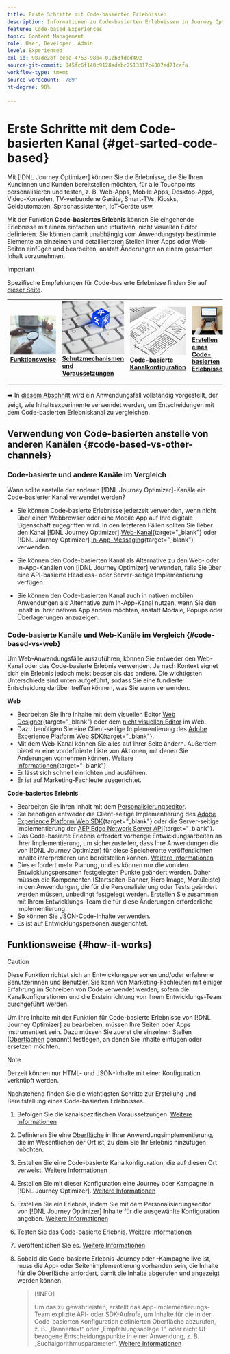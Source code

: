 ```yaml
---
title: Erste Schritte mit Code-basierten Erlebnissen
description: Informationen zu Code-basierten Erlebnissen in Journey Optimizer
feature: Code-based Experiences
topic: Content Management
role: User, Developer, Admin
level: Experienced
exl-id: 987de2bf-cebe-4753-98b4-01eb3fded492
source-git-commit: 045fc6f140c9128adebc2513317c4007ed71cafa
workflow-type: tm+mt
source-wordcount: '789'
ht-degree: 98%

---
```


# Erste Schritte mit dem Code-basierten Kanal {#get-sarted-code-based}

Mit [!DNL Journey Optimizer] können Sie die Erlebnisse, die Sie Ihren Kundinnen und Kunden bereitstellen möchten, für alle Touchpoints personalisieren und testen, z. B. Web-Apps, Mobile Apps, Desktop-Apps, Video-Konsolen, TV-verbundene Geräte, Smart-TVs, Kiosks, Geldautomaten, Sprachassistenten, IoT-Geräte usw.

Mit der Funktion **Code-basiertes Erlebnis** können Sie eingehende Erlebnisse mit einem einfachen und intuitiven, nicht visuellen Editor definieren. Sie können damit unabhängig vom Anwendungstyp bestimmte Elemente an einzelnen und detaillierteren Stellen Ihrer Apps oder Web-Seiten einfügen und bearbeiten, anstatt Änderungen an einem gesamten Inhalt vorzunehmen.

<!--[!DNL Journey Optimizer] allows you to compose and deliver content on any inbound device in a developer-focused workflow. You can leverage all the personalization capabilities, and preview what will be published. The content can be static (images, text, JSON, HTML) or dynamic (offers, decisions, recommendations). You can also insert custom content actions in your omni-channel journeys.-->

>[!IMPORTANT]
>
>Spezifische Empfehlungen für Code-basierte Erlebnisse finden Sie auf [dieser Seite](code-based-prerequisites.md).


<!--Discover the detailed steps to create a code-based campaign in this video.-->

<table style="table-layout:fixed"><tr style="border: 0;">
<td>
<a href="#how-it-works">
<img alt="Lead" src="../assets/do-not-localize/privacy-audit.jpeg">
</a>
<div><a href="#how-it-works"><strong>Funktionsweise</strong>
</div>
<p>
</td>
<td>
<a href="code-based-prerequisites.md">
<img alt="Validierung" src="../assets/do-not-localize/web-prerequisites.jpg">
</a>
<div>
<a href="code-based-prerequisites.md"><strong>Schutzmechanismen und Voraussetzungen</strong></a>
</div>
<p>
</td>
<td>
<a href="code-based-configuration.md">
<img alt="Validierung" src="../assets/do-not-localize/web-design.jpg">
</a>
<div>
<a href="code-based-implementation-samples.md"><strong>Code-basierte Kanalkonfiguration</strong></a>
</div>
<p>
</td>
<td>
<a href="create-code-based.md#create-code-based-campaign">
<img alt="Gelegentlich" src="../assets/do-not-localize/web-create.jpg">
</a>
<div>
<a href="create-code-based.md#create-code-based-campaign"><strong>Erstellen eines Code-basierten Erlebnisses</strong></a>
</div>
<p></td>
</tr></table>

<!--[Learn how to create a code-based campaign in this video](#video)-->

➡️ In [diesem Abschnitt](../experience-decisioning/experience-decisioning-uc.md) wird ein Anwendungsfall vollständig vorgestellt, der zeigt, wie Inhaltsexperimente verwendet werden, um Entscheidungen mit dem Code-basierten Erlebniskanal zu vergleichen.

## Verwendung von Code-basierten anstelle von anderen Kanälen {#code-based-vs-other-channels}

### Code-basierte und andere Kanäle im Vergleich

Wann sollte anstelle der anderen [!DNL Journey Optimizer]-Kanäle ein Code-basierter Kanal verwendet werden?

* Sie können Code-basierte Erlebnisse jederzeit verwenden, wenn nicht über einen Webbrowser oder eine Mobile App auf Ihre digitale Eigenschaft zugegriffen wird. In den letzteren Fällen sollten Sie lieber den Kanal [!DNL Journey Optimizer] [Web-Kanal](../web/get-started-web.md){target="_blank"} oder [!DNL Journey Optimizer] [In-App-Messaging](../in-app/get-started-in-app.md){target="_blank"} verwenden.

<!--* You can use the code-based channel as an alternative to the [!DNL Journey Optimizer] web channel if your website cannot be loaded into the [web designer](../web/web-visual-editor.md){target="_blank"} visual editor or if you cannot use the [browser extension](../web/web-prerequisites.md#visual-authoring-prerequisites){target="_blank"} that powers visual authoring for web channel.-->

* Sie können den Code-basierten Kanal als Alternative zu den Web- oder In-App-Kanälen von [!DNL Journey Optimizer] verwenden, falls Sie über eine API-basierte Headless- oder Server-seitige Implementierung verfügen.

* Sie können den Code-basierten Kanal auch in nativen mobilen Anwendungen als Alternative zum In-App-Kanal nutzen, wenn Sie den Inhalt in Ihrer nativen App ändern möchten, anstatt Modale, Popups oder Überlagerungen anzuzeigen.

### Code-basierte Kanäle und Web-Kanäle im Vergleich {#code-based-vs-web}

Um Web-Anwendungsfälle auszuführen, können Sie entweder den Web-Kanal oder das Code-basierte Erlebnis verwenden. Je nach Kontext eignet sich ein Erlebnis jedoch meist besser als das andere. Die wichtigsten Unterschiede sind unten aufgeführt, sodass Sie eine fundierte Entscheidung darüber treffen können, was Sie wann verwenden.

**Web**

* Bearbeiten Sie Ihre Inhalte mit dem visuellen Editor [Web Designer](../web/web-visual-editor.md){target="_blank"} oder dem [nicht visuellen Editor](../web/web-non-visual-editor.md) im Web.
* Dazu benötigen Sie eine Client-seitige Implementierung des [Adobe Experience Platform Web SDK](https://experienceleague.adobe.com/docs/platform-learn/implement-web-sdk/overview.html?lang=de){target="_blank"}.
  <!--* You need the [Adobe Experience Cloud Visual Editing Helper](https://chrome.google.com/webstore/detail/adobe-experience-cloud-vi/kgmjjkfjacffaebgpkpcllakjifppnca){target="_blank"} extension installed on your web browser. [Learn more](../web/web-prerequisites.md){target="_blank"}-->
* Mit dem Web-Kanal können Sie alles auf Ihrer Seite ändern. Außerdem bietet er eine vordefinierte Liste von Aktionen, mit denen Sie Änderungen vornehmen können. [Weitere Informationen](../web/web-visual-editor.md){target="_blank"}
* Er lässt sich schnell einrichten und ausführen.
* Er ist auf Marketing-Fachleute ausgerichtet.

**Code-basiertes Erlebnis**

* Bearbeiten Sie Ihren Inhalt mit dem [Personalisierungseditor](create-code-based.md#edit-code).
* Sie benötigen entweder die Client-seitige Implementierung des [Adobe Experience Platform Web SDK](https://experienceleague.adobe.com/docs/platform-learn/implement-web-sdk/overview.html?lang=de){target="_blank"} oder die Server-seitige Implementierung der [AEP Edge Network Server API](https://experienceleague.adobe.com/docs/experience-platform/edge-network-server-api/data-collection/interactive-data-collection.html?lang=de){target="_blank"}.
* Das Code-basierte Erlebnis erfordert vorherige Entwicklungsarbeiten an Ihrer Implementierung, um sicherzustellen, dass Ihre Anwendungen die von [!DNL Journey Optimizer] für diese Speicherorte veröffentlichten Inhalte interpretieren und bereitstellen können. [Weitere Informationen](code-based-surface.md)
* Dies erfordert mehr Planung, und es können nur die von den Entwicklungspersonen festgelegten Punkte geändert werden. Daher müssen die Komponenten (Startseiten-Banner, Hero Image, Menüleiste) in den Anwendungen, die für die Personalisierung oder Tests geändert werden müssen, unbedingt festgelegt werden. Erstellen Sie zusammen mit Ihrem Entwicklungs-Team die für diese Änderungen erforderliche Implementierung.
* So können Sie JSON-Code-Inhalte verwenden.
* Es ist auf Entwicklungspersonen ausgerichtet.

## Funktionsweise {#how-it-works}

>[!CAUTION]
>
>Diese Funktion richtet sich an Entwicklungspersonen und/oder erfahrene Benutzerinnen und Benutzer. Sie kann von Marketing-Fachleuten mit einiger Erfahrung im Schreiben von Code verwendet werden, sofern die Kanalkonfigurationen und die Ersteinrichtung von Ihrem Entwicklungs-Team durchgeführt werden.

Um Ihre Inhalte mit der Funktion für Code-basierte Erlebnisse von [!DNL Journey Optimizer] zu bearbeiten, müssen Ihre Seiten oder Apps instrumentiert sein. Dazu müssen Sie zuerst die einzelnen Stellen ([Oberflächen](code-based-surface.md) genannt) festlegen, an denen Sie Inhalte einfügen oder ersetzen möchten.

>[!NOTE]
>
>Derzeit können nur HTML- und JSON-Inhalte mit einer Konfiguration verknüpft werden.

Nachstehend finden Sie die wichtigsten Schritte zur Erstellung und Bereitstellung eines Code-basierten Erlebnisses.

1. Befolgen Sie die kanalspezifischen Voraussetzungen. [Weitere Informationen](code-based-prerequisites.md)

1. Definieren Sie eine [Oberfläche](code-based-surface.md#surface-definition) in Ihrer Anwendungsimplementierung, die im Wesentlichen der Ort ist, zu dem Sie Ihr Erlebnis hinzufügen möchten.

1. Erstellen Sie eine Code-basierte Kanalkonfiguration, die auf diesen Ort verweist. [Weitere Informationen](code-based-configuration.md#create-code-based-configuration)

1. Erstellen Sie mit dieser Konfiguration eine Journey oder Kampagne in [!DNL Journey Optimizer]. [Weitere Informationen](create-code-based.md#create-code-based-campaign)

1. Erstellen Sie ein Erlebnis, indem Sie mit dem Personalisierungseditor von [!DNL Journey Optimizer] Inhalte für die ausgewählte Konfiguration angeben. [Weitere Informationen](create-code-based.md#edit-code)

1. Testen Sie das Code-basierte Erlebnis. [Weitere Informationen](test-code-based.md)

1. Veröffentlichen Sie es. [Weitere Informationen](publish-code-based.md)

1. Sobald die Code-basierte Erlebnis-Journey oder -Kampagne live ist, muss die App- oder Seitenimplementierung vorhanden sein, die Inhalte für die Oberfläche anfordert, damit die Inhalte abgerufen und angezeigt werden können.

   >[!INFO]
   >
   >Um das zu gewährleisten, erstellt das App-Implementierungs-Team explizite API- oder SDK-Aufrufe, um Inhalte für die in der Code-basierten Konfiguration definierten Oberfläche abzurufen, z. B. „Bannertext“ oder „Empfehlungsablage 1“, oder nicht UI-bezogene Entscheidungspunkte in einer Anwendung, z. B. „Suchalgorithmusparameter“. <!--In this case, the implementation team is responsible for rendering or otherwise interpreting and acting on the returned content.--> [Weitere Informationen](code-based-implementation-samples.md)

